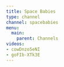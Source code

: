 ```yaml
---
title: Space Babies
type: channel
channel: spacebabies
menu:
  main:
    parent: Channels
videos:
- cowDnzo5eNI
- goFIb-XTk3E
---
```

